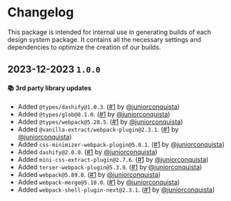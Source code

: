 # Changelog

This package is intended for internal use in generating builds of each design system package. It contains all the necessary settings and dependencies to optimize the creation of our builds.

## 2023-12-2023 `1.0.0`

#### 📚 3rd party library updates

- Added `@types/dashify@1.0.3`. ([#1](https://github.com/juniorconquista/boilerplate-design-system/pull/1) by [@juniorconquista](https://github.com/juniorconquista))
- Added `@types/glob@8.1.0`. ([#1](https://github.com/juniorconquista/boilerplate-design-system/pull/1) by [@juniorconquista](https://github.com/juniorconquista))
- Added `@types/webpack@5.28.5`. ([#1](https://github.com/juniorconquista/boilerplate-design-system/pull/1) by [@juniorconquista](https://github.com/juniorconquista))
- Added `@vanilla-extract/webpack-plugin@2.3.1`. ([#1](https://github.com/juniorconquista/boilerplate-design-system/pull/1) by [@juniorconquista](https://github.com/juniorconquista))
- Added `css-minimizer-webpack-plugin@5.0.1`. ([#1](https://github.com/juniorconquista/boilerplate-design-system/pull/1) by [@juniorconquista](https://github.com/juniorconquista))
- Added `dashify@2.0.0`. ([#1](https://github.com/juniorconquista/boilerplate-design-system/pull/1) by [@juniorconquista](https://github.com/juniorconquista))
- Added `mini-css-extract-plugin@2.7.6`. ([#1](https://github.com/juniorconquista/boilerplate-design-system/pull/1) by [@juniorconquista](https://github.com/juniorconquista))
- Added `terser-webpack-plugin@5.3.9`. ([#1](https://github.com/juniorconquista/boilerplate-design-system/pull/1) by [@juniorconquista](https://github.com/juniorconquista))
- Added `webpack@5.89.0`. ([#1](https://github.com/juniorconquista/boilerplate-design-system/pull/1) by [@juniorconquista](https://github.com/juniorconquista))
- Added `webpack-merge@5.10.0`. ([#1](https://github.com/juniorconquista/boilerplate-design-system/pull/1) by [@juniorconquista](https://github.com/juniorconquista))
- Added `webpack-shell-plugin-next@2.3.1`. ([#1](https://github.com/juniorconquista/boilerplate-design-system/pull/1) by [@juniorconquista](https://github.com/juniorconquista))

<!-- #### 🛠 Breaking changes -->

<!-- #### 📚 3rd party library updates -->

<!-- #### 🎉 New features -->

<!-- #### 🐛 Bug fixes -->

<!-- #### 💡 Others -->

<!-- #### ⚠️ Notices -->
